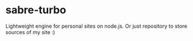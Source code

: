 sabre-turbo
===========

Lightweight engine for personal sites on node.js. Or just repository to store sources of my site :)
